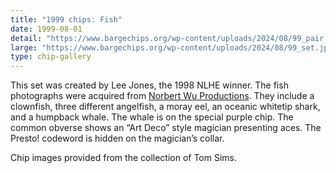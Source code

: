 ```yaml
---
title: "1999 chips: Fish"
date: 1999-08-01
detail: "https://www.bargechips.org/wp-content/uploads/2024/08/99_pair.jpg"
large: "https://www.bargechips.org/wp-content/uploads/2024/08/99_set.jpg"
type: chip-gallery
---
```


This set was created by Lee Jones, the 1998 NLHE winner. The fish photographs
were acquired from [Norbert Wu Productions](http://www.norbertwu.com/"). They
include a clownfish, three different angelfish, a moray eel, an oceanic
whitetip shark, and a humpback whale. The whale is on the special purple
chip. The common obverse shows an &#8220;Art Deco&#8221; style magician
presenting aces. The Presto! codeword is hidden on the magician&#8217;s collar.

Chip images provided from the collection of Tom Sims.
